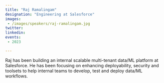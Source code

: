 ```yaml
---
title: "Raj Ramalingam"
designation: "Engineering at Salesforce"
images:
 - /images/speakers/raj-ramalingam.jpg
twitter: 
linkedin: 
events:
 - 2023

---
```


Raj has been building an internal scalable multi-tenant data/ML platform at Salesforce. He has been focusing on enhancing deployability, security and toolsets to help internal teams to develop, test and deploy data/ML workflows.